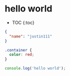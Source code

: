 # hello world

- TOC
{:toc}

```json
{
  "name": "justin111"
}
```

```css
.container {
  color: red;
}
```

```js
console.log('hello world');
```
